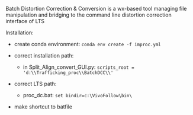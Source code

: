 Batch Distortion Correction & Conversion is a wx-based tool managing file manipulation and bridging to the command line distortion correction interface of LTS

Installation:
* create conda environment: `conda env create -f improc.yml`

* correct installation path:
   - in Split_Align_convert_GUI.py: `scripts_root = 'd:\\Trafficking_proc\\BatchDCC\\'`
   
* correct LTS path: 
   - proc_dc.bat: `set bindir=c:\VivoFollow\bin\`

* make shortcut to batfile